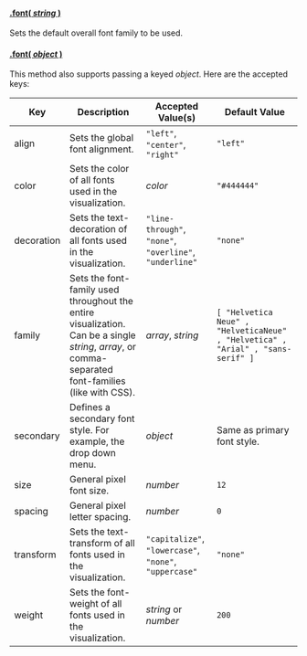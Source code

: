 #### <a name="string" href="#string">.font( *string* )</a>

Sets the default overall font family to be used.

#### <a name="object" href="#object">.font( *object* )</a>

This method also supports passing a keyed *object*. Here are the accepted keys:

| Key | Description | Accepted Value(s) | Default Value |
| --- | --- | --- | --- |
| align | Sets the global font alignment. | `"left"`, `"center"`, `"right"` | `"left"` |
| color | Sets the color of all fonts used in the visualization. | *color* | `"#444444"` |
| decoration | Sets the text-decoration of all fonts used in the visualization. | `"line-through"`, `"none"`, `"overline"`, `"underline"` | `"none"` |
| family | Sets the font-family used throughout the entire visualization. Can be a single *string*, *array*, or comma-separated font-families (like with CSS). | *array*, *string* | `[ "Helvetica Neue" , "HelveticaNeue" ` `, "Helvetica" , "Arial" , "sans-serif" ]` |
| secondary | Defines a secondary font style. For example, the drop down menu. | *object* | Same as primary font style. |
| size | General pixel font size. | *number* | `12` |
| spacing | General pixel letter spacing. | *number* | `0` |
| transform | Sets the text-transform of all fonts used in the visualization. | `"capitalize"`, `"lowercase"`, `"none"`, `"uppercase"` | `"none"` |
| weight | Sets the font-weight of all fonts used in the visualization. | *string* or *number* | `200` |

